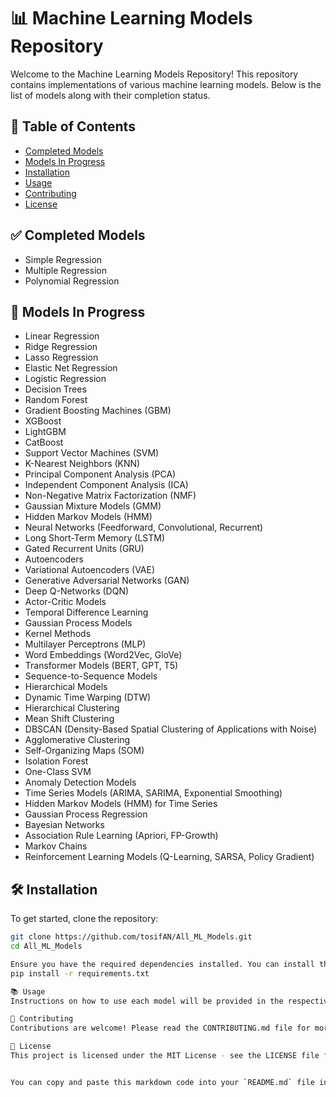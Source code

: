 # 📊 Machine Learning Models Repository

Welcome to the Machine Learning Models Repository! This repository contains implementations of various machine learning models. Below is the list of models along with their completion status.

## 📑 Table of Contents
- [Completed Models](#-completed-models)
- [Models In Progress](#-models-in-progress)
- [Installation](#-installation)
- [Usage](#-usage)
- [Contributing](#-contributing)
- [License](#-license)

## ✅ Completed Models
- Simple Regression
- Multiple Regression
- Polynomial Regression

## 🚧 Models In Progress
- Linear Regression
- Ridge Regression
- Lasso Regression
- Elastic Net Regression
- Logistic Regression
- Decision Trees
- Random Forest
- Gradient Boosting Machines (GBM)
- XGBoost
- LightGBM
- CatBoost
- Support Vector Machines (SVM)
- K-Nearest Neighbors (KNN)
- Principal Component Analysis (PCA)
- Independent Component Analysis (ICA)
- Non-Negative Matrix Factorization (NMF)
- Gaussian Mixture Models (GMM)
- Hidden Markov Models (HMM)
- Neural Networks (Feedforward, Convolutional, Recurrent)
- Long Short-Term Memory (LSTM)
- Gated Recurrent Units (GRU)
- Autoencoders
- Variational Autoencoders (VAE)
- Generative Adversarial Networks (GAN)
- Deep Q-Networks (DQN)
- Actor-Critic Models
- Temporal Difference Learning
- Gaussian Process Models
- Kernel Methods
- Multilayer Perceptrons (MLP)
- Word Embeddings (Word2Vec, GloVe)
- Transformer Models (BERT, GPT, T5)
- Sequence-to-Sequence Models
- Hierarchical Models
- Dynamic Time Warping (DTW)
- Hierarchical Clustering
- Mean Shift Clustering
- DBSCAN (Density-Based Spatial Clustering of Applications with Noise)
- Agglomerative Clustering
- Self-Organizing Maps (SOM)
- Isolation Forest
- One-Class SVM
- Anomaly Detection Models
- Time Series Models (ARIMA, SARIMA, Exponential Smoothing)
- Hidden Markov Models (HMM) for Time Series
- Gaussian Process Regression
- Bayesian Networks
- Association Rule Learning (Apriori, FP-Growth)
- Markov Chains
- Reinforcement Learning Models (Q-Learning, SARSA, Policy Gradient)

## 🛠 Installation

To get started, clone the repository:

```bash
git clone https://github.com/tosifAN/All_ML_Models.git
cd All_ML_Models

Ensure you have the required dependencies installed. You can install them using:
pip install -r requirements.txt

📚 Usage
Instructions on how to use each model will be provided in the respective model folders. Please refer to the README files within each folder for detailed usage.

🤝 Contributing
Contributions are welcome! Please read the CONTRIBUTING.md file for more information on how to contribute.

📜 License
This project is licensed under the MIT License - see the LICENSE file for details.


You can copy and paste this markdown code into your `README.md` file in your repository. This should make it visually appealing and easy to navigate.

